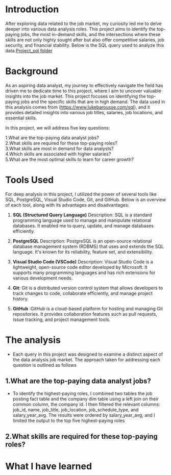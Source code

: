 # Introduction
After exploring data related to the job market, 
my curiosity led me to delve deeper into various data analysis roles.
This project aims to identify the top-paying jobs, the most in-demand skills, 
and the intersections where these skills are not only highly sought after but also offer competitive salaries, 
job security, and financial stability. Below is the SQL query used to analyze this data.[Project_sql folder](/Project_sql/)


# Background
As an aspiring data analyst, my journey to effectively navigate the field has driven me to dedicate time to this project, where I aim to uncover valuable insights into the job market. This project focuses on identifying the top-paying jobs and the specific skills that are in high demand. The data used in this analysis comes from (https://www.lukebarousse.com/sql), and it provides detailed insights into various job titles, salaries, job locations, and essential skills.

In this project, we will address five key questions:

1.What are the top-paying data analyst jobs?                                            
2.What skills are required for these top-paying roles?                                        
3.What skills are most in demand for data analysts?                                    
4.Which skills are associated with higher salaries?                                      
5.What are the most optimal skills to learn for career growth?
# Tools Used
For deep analysis in this project, I utilized the power of several tools like SQL, PostgreSQL, Visual Studio Code, Git, and GitHub. Below is an overview of each tool, along with its advantages and disadvantages:

1. **SQL (Structured Query Language)**
Description: SQL is a standard programming language used to manage and manipulate relational databases. It enabled me  to query, update, and manage databases efficiently.
2. **PostgreSQL**
Description: PostgreSQL is an open-source relational database management system (RDBMS) that uses and extends the SQL language. It's known for its reliability, feature set, and extensibility.

3. **Visual Studio Code (VSCode)**
Description: Visual Studio Code is a lightweight, open-source code editor developed by Microsoft. It supports many programming languages and has rich extensions for various development needs.

4. **Git**: Git is a distributed version control system that allows developers to track changes to code, collaborate efficiently, and manage project history.

5. **GitHub** :GitHub is a cloud-based platform for hosting and managing Git repositories. It provides collaboration features such as pull requests, issue tracking, and project management tools.
# The analysis
- Each query in this project was designed to examine a distinct aspect of the data analysis job market. The approach taken for addressing each question is outlined as follows
## 1.What are the top-paying data analyst jobs?
- To identify the highest-paying roles, I combined two tables the job posting fact table and the company dim table using a left join on their common column, the company id. I then filtered the relevant columns: job_id, name, job_title, job_location, job_schedule_type, and salary_year_avg. The results were ordered by salary_year_avg, and I limited the output to the top five highest-paying roles

## 2.What skills are required for these top-paying roles?   

# What I have learned
